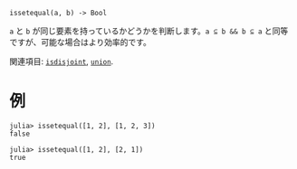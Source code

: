 ```
issetequal(a, b) -> Bool
```

`a` と `b` が同じ要素を持っているかどうかを判断します。`a ⊆ b && b ⊆ a` と同等ですが、可能な場合はより効率的です。

関連項目: [`isdisjoint`](@ref), [`union`](@ref).

# 例

```jldoctest
julia> issetequal([1, 2], [1, 2, 3])
false

julia> issetequal([1, 2], [2, 1])
true
```
